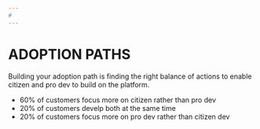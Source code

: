 ```yaml
---
#
---
```

# ADOPTION PATHS

Building your adoption path is finding the right balance of actions to enable citizen and pro dev to build on the platform.

* 60% of customers focus more on citizen rather than pro dev
* 20% of customers develp both at the same time
* 20% of customers focus more on pro dev rather than citizen dev
